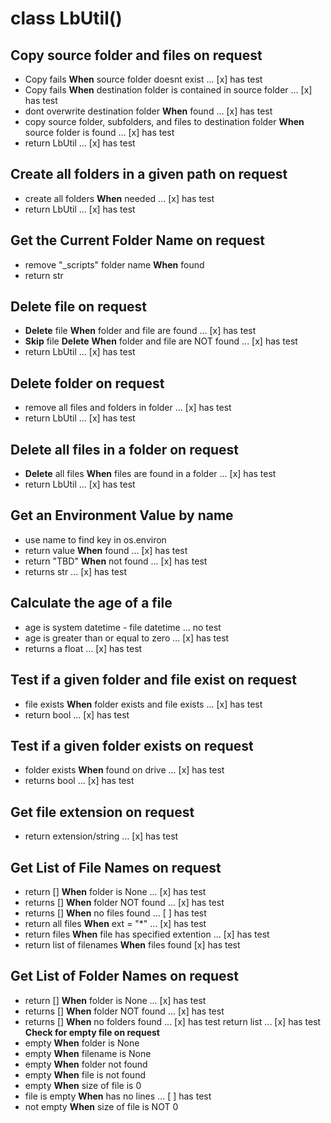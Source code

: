# class LbUtil()
## Copy source folder and files on request
* Copy fails __When__ source folder doesnt exist ... [x] has test
* Copy fails __When__ destination folder is contained in source folder ... [x] has test
* dont overwrite destination folder __When__ found ... [x] has test
* copy source folder, subfolders, and files to destination folder __When__ source folder is found ... [x] has test
* return LbUtil ... [x] has test
## Create all folders in a given path on request
* create all folders __When__ needed ... [x] has test
* return LbUtil ... [x] has test
## Get the Current Folder Name on request
* remove "_scripts" folder name __When__ found
* return str
## __Delete__ file on request
* __Delete__ file __When__ folder and file are found ... [x] has test
* __Skip__ file __Delete__ __When__ folder and file are NOT found ... [x] has test
* return LbUtil ... [x] has test
## __Delete__ folder on request
* remove all files and folders in folder ... [x] has test
* return LbUtil ... [x] has test
## __Delete__ all files in a folder on request
* __Delete__ all files __When__ files are found in a folder ... [x] has test
* return LbUtil ... [x] has test
## Get an Environment Value by name
* use name to find key in os.environ
* return value __When__ found ... [x] has test
* return "TBD" __When__ not found ... [x] has test
* returns str ... [x] has test
## Calculate the age of a file
* age is system datetime - file datetime ... no test
* age is greater than or equal to zero ... [x] has test
* returns a float  ... [x] has test
## Test if a given folder and file exist on request
* file exists __When__ folder exists and file exists ... [x] has test
* return bool ... [x] has test
## Test if a given folder exists on request
* folder exists __When__ found on drive ... [x] has test
* returns bool ... [x] has test
## Get file extension on request
* return extension/string ... [x] has test
## Get List of File Names on request
* return [] __When__ folder is None ... [x] has test
* returns [] __When__ folder NOT found ... [x] has test
* returns [] __When__ no files found ... [ ] has test
* return all files __When__ ext = "*" ... [x] has test
* return files __When__ file has specified extention ... [x] has test
* return list of filenames __When__ files found [x] has test
## Get List of Folder Names on request
* return [] __When__ folder is None ... [x] has test
* returns [] __When__ folder NOT found ... [x] has test
* returns [] __When__ no folders found ... [x] has test
 return list ... [x] has test
__Check for empty file on request__
* empty __When__ folder is None
* empty __When__ filename is None
* empty __When__ folder not found
* empty __When__ file is not found
* empty __When__ size of file is 0
* file is empty __When__ has no lines ... [ ] has test
* not empty __When__ size of file is NOT 0
